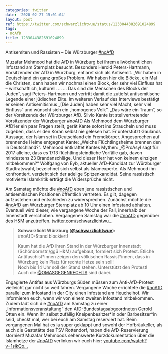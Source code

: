 ```yaml
---
categories: twitter
date: '2020-02-27 15:01:04'
layout: post
ref: https://twitter.com/schwarzlichtwue/status/1233044382691024899
tags:
- noAfD
title: 1233044382691024899
---
```

Antisemiten und Rassisten – Die Würzburger [#noAfD](/t/noafd) 

Muzafar Mehmood hat die AfD in Würzburg bei ihrem allwöchentlichen Infostand am Sternplatz besucht. Besonders Herold Peters-Hartmann, Vorsitzender der AfD in Würzburg, entlarvt sich als Antisemit. 
„Wir haben in Deutschland ein ganz großes Problem. Wir haben hier die Blöcke, ein Mal die Christen, dann haben wir nochmal einen Block, der sehr viel Einfluss hat – wirtschaftlich, kulturell. … 
… Das sind die Menschen des Blocks der Juden“, sagt Peters-Hartmann und vertritt damit die zutiefst antisemitische Legende einer jüdischen Elite. 
Im weiteren Verlauf des Interviews bestätigt er seinen Antisemitismus „[Die Juden] haben sehr viel Macht, sehr viel Einfluss“ und wünscht sich ein „homogenes Volk“. „Das wäre ein Traum“, so der Vorsitzende der Würzburger AfD. 
Silvio Kante ist stellvertretender Vorsitzender der Würzburger [#noAfD](/t/noafd)  Als Mehmood dem Würzburger AfD‘ler ein paar Fragen stellt, gerät Kante sofort ins Straucheln und muss zugeben, dass er den Koran selbst nie gelesen hat. 
Er unterstützt Gaulands Aussage, der Islam sei in Deutschland ein Fremdkörper. Angesprochen auf brennende Heime entgegnet Kante: „Welche Flüchtlingsheime brennen den in Deutschland?“. 
Mehmood entkräftet Kantes Mythen: „@ProAsyl sagt für 2017 alleine, dass es 1713 flüchtlingsfeindliche Vorfälle gab, davon mindestens 23 Brandanschläge. Und dieser Herr hat von keinem einzigen mitbekommen?“ 
Wolfgang von Eyb, aktueller AfD-Kandidat zur Würzburger Stadtratswahl, bezeichnet sich selbst als Islamexperte. Als Mehmood ihn konfrontiert, verzieht sich der adelige Spitzenkandidat. 
Seine rassistisch motivierte Islamkritik erträgt die Widersprüche nicht.



Am Samstag möchte die [#noAfD](/t/noafd) eben jene rassistischen und antisemitischen Positionen öffentlich vertreten. Es gilt, dagegen aufzustehen und entschieden zu widersprechen. 
Zunächst möchte die [#noAfD](/t/noafd) am Würzburger Sternplatz ab 10 Uhr einen Infostand abhalten. Eventuell wird dieser, wie vergangene Woche der Fall, innerhalb der Innenstadt verschoben. Vergangenen Samstag war die [#noAfD](/t/noafd) gegenüber des H&amp;M anzutreffen. [twitter.com/schwarzlichtwu…](https://twitter.com/schwarzlichtwue/status/1231159447722086400) 
> <b>Schwarzlicht Würzburg ([@schwarzlichtwue](https://twitter.com/schwarzlichtwue)):</b>  
>#noAfD-Stand blockiert!  
>  
>  
>  
>Kaum hat die AfD ihren Stand in der Würzburger Innenstadt (Schönbornstr./ggü H&amp;M) aufgebaut, formiert sich Protest. Etliche Antifaschist\*innen zeigen den völkischen Rassist\*innen, dass in Würzburg kein Platz für rechte Hetze sein soll!    
>Noch bis 14 Uhr soll der Stand stehen. Unterstützt den Protest!   
>Auch die [@OMASGEGENRECHTS](https://twitter.com/OMASGEGENRECHTS) sind dabei.    


Engagierte Antifas aus Würzburgs Süden müssen zum Anti-AfD-Protest vielleicht gar nicht so weit fahren. Vergangene Woche errichtete die [#noAfD](/t/noafd) parallel zum Infostand in der City einen Infostand am Heuchelhof. 
Wir informieren euch, wenn wir von einem zweiten Infostand mitbekommen. Zudem lädt sich die [#noAfD](/t/noafd) am Samstag zu einer „Informationsveranstaltung“ den AfD-Bundestagsabgeordneten Gerold Otten ein. 
Wenn ihr selbst zufällig Kneipenbesitzer\*in oder Barbesitzer\*in seid, checkt mal, wer bei euch am Samstag reserviert hat. 
Beim vergangenen Mal hat es ja super geklappt und sowohl der Hofbräukeller, als auch die Gaststätte des TSV Rottendorf, haben die AfD-Reservierung storniert! 
Muzafar Mehmoods sehenswerte Kurzdokumentation über die Islamhetze der [#noAfD](/t/noafd) verlinken wir euch hier: [youtube.com/watch?v=1sikQo…](https://www.youtube.com/watch?v=1sikQo0KKCc) 